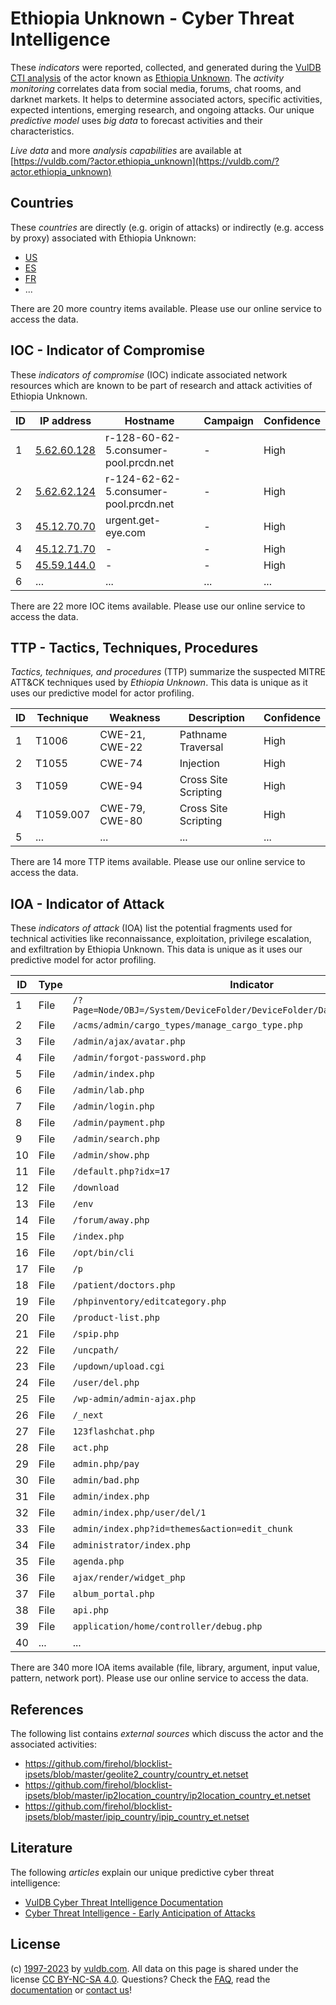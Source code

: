 # Ethiopia Unknown - Cyber Threat Intelligence

These _indicators_ were reported, collected, and generated during the [VulDB CTI analysis](https://vuldb.com/?kb.cti) of the actor known as [Ethiopia Unknown](https://vuldb.com/?actor.ethiopia_unknown). The _activity monitoring_ correlates data from social media, forums, chat rooms, and darknet markets. It helps to determine associated actors, specific activities, expected intentions, emerging research, and ongoing attacks. Our unique _predictive model_ uses _big data_ to forecast activities and their characteristics.

_Live data_ and more _analysis capabilities_ are available at [https://vuldb.com/?actor.ethiopia_unknown](https://vuldb.com/?actor.ethiopia_unknown)

## Countries

These _countries_ are directly (e.g. origin of attacks) or indirectly (e.g. access by proxy) associated with Ethiopia Unknown:

* [US](https://vuldb.com/?country.us)
* [ES](https://vuldb.com/?country.es)
* [FR](https://vuldb.com/?country.fr)
* ...

There are 20 more country items available. Please use our online service to access the data.

## IOC - Indicator of Compromise

These _indicators of compromise_ (IOC) indicate associated network resources which are known to be part of research and attack activities of Ethiopia Unknown.

ID | IP address | Hostname | Campaign | Confidence
-- | ---------- | -------- | -------- | ----------
1 | [5.62.60.128](https://vuldb.com/?ip.5.62.60.128) | r-128-60-62-5.consumer-pool.prcdn.net | - | High
2 | [5.62.62.124](https://vuldb.com/?ip.5.62.62.124) | r-124-62-62-5.consumer-pool.prcdn.net | - | High
3 | [45.12.70.70](https://vuldb.com/?ip.45.12.70.70) | urgent.get-eye.com | - | High
4 | [45.12.71.70](https://vuldb.com/?ip.45.12.71.70) | - | - | High
5 | [45.59.144.0](https://vuldb.com/?ip.45.59.144.0) | - | - | High
6 | ... | ... | ... | ...

There are 22 more IOC items available. Please use our online service to access the data.

## TTP - Tactics, Techniques, Procedures

_Tactics, techniques, and procedures_ (TTP) summarize the suspected MITRE ATT&CK techniques used by _Ethiopia Unknown_. This data is unique as it uses our predictive model for actor profiling.

ID | Technique | Weakness | Description | Confidence
-- | --------- | -------- | ----------- | ----------
1 | T1006 | CWE-21, CWE-22 | Pathname Traversal | High
2 | T1055 | CWE-74 | Injection | High
3 | T1059 | CWE-94 | Cross Site Scripting | High
4 | T1059.007 | CWE-79, CWE-80 | Cross Site Scripting | High
5 | ... | ... | ... | ...

There are 14 more TTP items available. Please use our online service to access the data.

## IOA - Indicator of Attack

These _indicators of attack_ (IOA) list the potential fragments used for technical activities like reconnaissance, exploitation, privilege escalation, and exfiltration by Ethiopia Unknown. This data is unique as it uses our predictive model for actor profiling.

ID | Type | Indicator | Confidence
-- | ---- | --------- | ----------
1 | File | `/?Page=Node/OBJ=/System/DeviceFolder/DeviceFolder/DateTime/Action=Submit` | High
2 | File | `/acms/admin/cargo_types/manage_cargo_type.php` | High
3 | File | `/admin/ajax/avatar.php` | High
4 | File | `/admin/forgot-password.php` | High
5 | File | `/admin/index.php` | High
6 | File | `/admin/lab.php` | High
7 | File | `/admin/login.php` | High
8 | File | `/admin/payment.php` | High
9 | File | `/admin/search.php` | High
10 | File | `/admin/show.php` | High
11 | File | `/default.php?idx=17` | High
12 | File | `/download` | Medium
13 | File | `/env` | Low
14 | File | `/forum/away.php` | High
15 | File | `/index.php` | Medium
16 | File | `/opt/bin/cli` | Medium
17 | File | `/p` | Low
18 | File | `/patient/doctors.php` | High
19 | File | `/phpinventory/editcategory.php` | High
20 | File | `/product-list.php` | High
21 | File | `/spip.php` | Medium
22 | File | `/uncpath/` | Medium
23 | File | `/updown/upload.cgi` | High
24 | File | `/user/del.php` | High
25 | File | `/wp-admin/admin-ajax.php` | High
26 | File | `/_next` | Low
27 | File | `123flashchat.php` | High
28 | File | `act.php` | Low
29 | File | `admin.php/pay` | High
30 | File | `admin/bad.php` | High
31 | File | `admin/index.php` | High
32 | File | `admin/index.php/user/del/1` | High
33 | File | `admin/index.php?id=themes&action=edit_chunk` | High
34 | File | `administrator/index.php` | High
35 | File | `agenda.php` | Medium
36 | File | `ajax/render/widget_php` | High
37 | File | `album_portal.php` | High
38 | File | `api.php` | Low
39 | File | `application/home/controller/debug.php` | High
40 | ... | ... | ...

There are 340 more IOA items available (file, library, argument, input value, pattern, network port). Please use our online service to access the data.

## References

The following list contains _external sources_ which discuss the actor and the associated activities:

* https://github.com/firehol/blocklist-ipsets/blob/master/geolite2_country/country_et.netset
* https://github.com/firehol/blocklist-ipsets/blob/master/ip2location_country/ip2location_country_et.netset
* https://github.com/firehol/blocklist-ipsets/blob/master/ipip_country/ipip_country_et.netset

## Literature

The following _articles_ explain our unique predictive cyber threat intelligence:

* [VulDB Cyber Threat Intelligence Documentation](https://vuldb.com/?kb.cti)
* [Cyber Threat Intelligence - Early Anticipation of Attacks](https://www.scip.ch/en/?labs.20201022)

## License

(c) [1997-2023](https://vuldb.com/?kb.changelog) by [vuldb.com](https://vuldb.com/?kb.about). All data on this page is shared under the license [CC BY-NC-SA 4.0](https://creativecommons.org/licenses/by-nc-sa/4.0/). Questions? Check the [FAQ](https://vuldb.com/?kb.faq), read the [documentation](https://vuldb.com/?kb) or [contact us](https://vuldb.com/?contact)!
